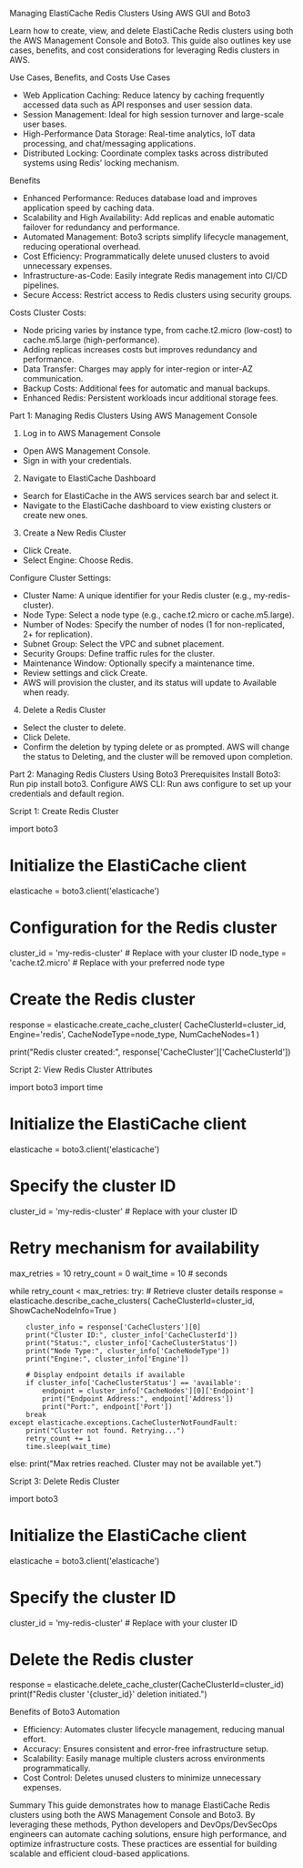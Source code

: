 Managing ElastiCache Redis Clusters Using AWS GUI and Boto3

Learn how to create, view, and delete ElastiCache Redis clusters using both the AWS Management Console and Boto3. This guide also outlines key use cases, benefits, and cost considerations for leveraging Redis clusters in AWS.

Use Cases, Benefits, and Costs
Use Cases
- Web Application Caching: Reduce latency by caching frequently accessed data such as API responses and user session data.
- Session Management: Ideal for high session turnover and large-scale user bases.
- High-Performance Data Storage: Real-time analytics, IoT data processing, and chat/messaging applications.
- Distributed Locking: Coordinate complex tasks across distributed systems using Redis’ locking mechanism.

Benefits
- Enhanced Performance: Reduces database load and improves application speed by caching data.
- Scalability and High Availability: Add replicas and enable automatic failover for redundancy and performance.
- Automated Management: Boto3 scripts simplify lifecycle management, reducing operational overhead.
- Cost Efficiency: Programmatically delete unused clusters to avoid unnecessary expenses.
- Infrastructure-as-Code: Easily integrate Redis management into CI/CD pipelines.
- Secure Access: Restrict access to Redis clusters using security groups.

Costs
Cluster Costs:
- Node pricing varies by instance type, from cache.t2.micro (low-cost) to cache.m5.large (high-performance).
- Adding replicas increases costs but improves redundancy and performance.
- Data Transfer: Charges may apply for inter-region or inter-AZ communication.
- Backup Costs: Additional fees for automatic and manual backups.
- Enhanced Redis: Persistent workloads incur additional storage fees.

Part 1: Managing Redis Clusters Using AWS Management Console
1. Log in to AWS Management Console
- Open AWS Management Console.
- Sign in with your credentials.
2. Navigate to ElastiCache Dashboard
- Search for ElastiCache in the AWS services search bar and select it.
- Navigate to the ElastiCache dashboard to view existing clusters or create new ones.
3. Create a New Redis Cluster
- Click Create.
- Select Engine: Choose Redis.

Configure Cluster Settings:
- Cluster Name: A unique identifier for your Redis cluster (e.g., my-redis-cluster).
- Node Type: Select a node type (e.g., cache.t2.micro or cache.m5.large).
- Number of Nodes: Specify the number of nodes (1 for non-replicated, 2+ for replication).
- Subnet Group: Select the VPC and subnet placement.
- Security Groups: Define traffic rules for the cluster.
- Maintenance Window: Optionally specify a maintenance time.
- Review settings and click Create.
- AWS will provision the cluster, and its status will update to Available when ready.
4. Delete a Redis Cluster
- Select the cluster to delete.
- Click Delete.
- Confirm the deletion by typing delete or as prompted.
AWS will change the status to Deleting, and the cluster will be removed upon completion.

Part 2: Managing Redis Clusters Using Boto3
Prerequisites
Install Boto3: Run pip install boto3.
Configure AWS CLI: Run aws configure to set up your credentials and default region.

Script 1: Create Redis Cluster

import boto3

# Initialize the ElastiCache client
elasticache = boto3.client('elasticache')

# Configuration for the Redis cluster
cluster_id = 'my-redis-cluster'  # Replace with your cluster ID
node_type = 'cache.t2.micro'     # Replace with your preferred node type

# Create the Redis cluster
response = elasticache.create_cache_cluster(
    CacheClusterId=cluster_id,
    Engine='redis',
    CacheNodeType=node_type,
    NumCacheNodes=1
)

print("Redis cluster created:", response['CacheCluster']['CacheClusterId'])

Script 2: View Redis Cluster Attributes

import boto3
import time

# Initialize the ElastiCache client
elasticache = boto3.client('elasticache')

# Specify the cluster ID
cluster_id = 'my-redis-cluster'  # Replace with your cluster ID

# Retry mechanism for availability
max_retries = 10
retry_count = 0
wait_time = 10  # seconds

while retry_count < max_retries:
    try:
        # Retrieve cluster details
        response = elasticache.describe_cache_clusters(
            CacheClusterId=cluster_id,
            ShowCacheNodeInfo=True
        )

        cluster_info = response['CacheClusters'][0]
        print("Cluster ID:", cluster_info['CacheClusterId'])
        print("Status:", cluster_info['CacheClusterStatus'])
        print("Node Type:", cluster_info['CacheNodeType'])
        print("Engine:", cluster_info['Engine'])

        # Display endpoint details if available
        if cluster_info['CacheClusterStatus'] == 'available':
            endpoint = cluster_info['CacheNodes'][0]['Endpoint']
            print("Endpoint Address:", endpoint['Address'])
            print("Port:", endpoint['Port'])
        break
    except elasticache.exceptions.CacheClusterNotFoundFault:
        print("Cluster not found. Retrying...")
        retry_count += 1
        time.sleep(wait_time)
else:
    print("Max retries reached. Cluster may not be available yet.")

Script 3: Delete Redis Cluster

import boto3

# Initialize the ElastiCache client
elasticache = boto3.client('elasticache')

# Specify the cluster ID
cluster_id = 'my-redis-cluster'  # Replace with your cluster ID

# Delete the Redis cluster
response = elasticache.delete_cache_cluster(CacheClusterId=cluster_id)
print(f"Redis cluster '{cluster_id}' deletion initiated.")

Benefits of Boto3 Automation
- Efficiency: Automates cluster lifecycle management, reducing manual effort.
- Accuracy: Ensures consistent and error-free infrastructure setup.
- Scalability: Easily manage multiple clusters across environments programmatically.
- Cost Control: Deletes unused clusters to minimize unnecessary expenses.

Summary
This guide demonstrates how to manage ElastiCache Redis clusters using both the AWS Management Console and Boto3. By leveraging these methods, Python developers and DevOps/DevSecOps engineers can automate caching solutions, ensure high performance, and optimize infrastructure costs. These practices are essential for building scalable and efficient cloud-based applications.







